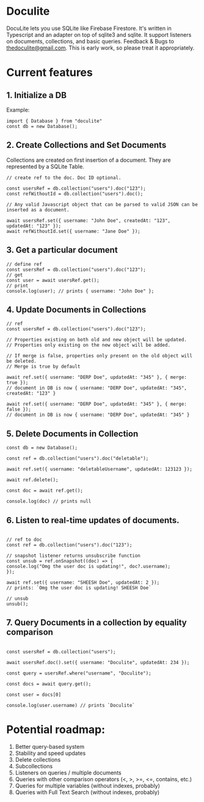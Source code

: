 # Doculite

DocuLite lets you use SQLite like Firebase Firestore. It's written in Typescript and an adapter on top of sqlite3 and sqlite. It support listeners on documents, collections, and basic queries. Feedback & Bugs to thedoculite@gmail.com.
This is early work, so please treat it appropriately.

# Current features

## 1. Initialize a DB

Example:

```
import { Database } from "doculite"
const db = new Database();
```

## 2. Create Collections and Set Documents

Collections are created on first insertion of a document. They are represented by a SQLite Table.

```
// create ref to the doc. Doc ID optional.

const usersRef = db.collection("users").doc("123");
const refWithoutId = db.collection("users").doc();

// Any valid Javascript object that can be parsed to valid JSON can be inserted as a document.

await usersRef.set({ username: "John Doe", createdAt: "123", updatedAt: "123" });
await refWithoutId.set({ username: "Jane Doe" });

```

## 3. Get a particular document

```
// define ref
const usersRef = db.collection("users").doc("123");
// get
const user = await usersRef.get();
// print
console.log(user); // prints { username: "John Doe" };

```

## 4. Update Documents in Collections

```
// ref
const usersRef = db.collection("users").doc("123");

// Properties existing on both old and new object will be updated.
// Properties only existing on the new object will be added.

// If merge is false, properties only present on the old object will be deleted.
// Merge is true by default

await ref.set({ username: "DERP Doe", updatedAt: "345" }, { merge: true });
// document in DB is now { username: "DERP Doe", updatedAt: "345", createdAt: "123" }

await ref.set({ username: "DERP Doe", updatedAt: "345" }, { merge: false });
// document in DB is now { username: "DERP Doe", updatedAt: "345" }

```

## 5. Delete Documents in Collection

```
const db = new Database();

const ref = db.collection("users").doc("deletable");

await ref.set({ username: "deletableUsername", updatedAt: 123123 });

await ref.delete();

const doc = await ref.get();

console.log(doc) // prints null

```

## 6. Listen to real-time updates of documents.

```

// ref to doc
const ref = db.collection("users").doc("123");

// snapshot listener returns unsubscribe function
const unsub = ref.onSnapshot((doc) => {
console.log("Omg the user doc is updating!", doc?.username);
});

await ref.set({ username: "SHEESH Doe", updatedAt: 2 });
// prints: `Omg the user doc is updating! SHEESH Doe`

// unsub
unsub();

```

## 7. Query Documents in a collection by equality comparison

```

const usersRef = db.collection("users");

await usersRef.doc().set({ username: "Doculite", updatedAt: 234 });

const query = usersRef.where("username", "Doculite");

const docs = await query.get();

const user = docs[0]

console.log(user.username) // prints `Doculite`

```

# Potential roadmap:

1. Better query-based system
2. Stability and speed updates
3. Delete collections
4. Subcollections
5. Listeners on queries / multiple documents
6. Queries with other comparison operators (<, >, >=, <=, contains, etc.)
7. Queries for multiple variables (without indexes, probably)
8. Queries with Full Text Search (without indexes, probably)

```

```
